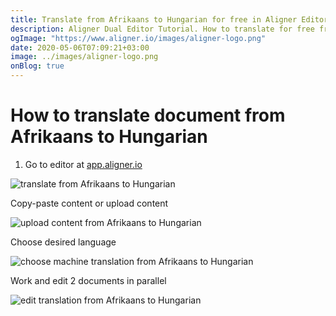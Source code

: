 ```yaml
---
title: Translate from Afrikaans to Hungarian for free in Aligner Editor
description: Aligner Dual Editor Tutorial. How to translate for free from Afrikaans to Hungarian. Aligner is multilingual document management platform. 
ogImage: "https://www.aligner.io/images/aligner-logo.png"
date: 2020-05-06T07:09:21+03:00
image: ../images/aligner-logo.png
onBlog: true
---
```


# How to translate document from Afrikaans to Hungarian

1. Go to editor at [app.aligner.io](https://app.aligner.io "Aligner App web page")

![translate from Afrikaans to Hungarian](../aligner-blank-editor.png "translate from Afrikaans to Hungarian")

Copy-paste content or upload content

![upload content from Afrikaans to Hungarian](../aligner-uploaded-document.png "upload content from Afrikaans to Hungarian")

Choose desired language

![choose machine translation from Afrikaans to Hungarian](../aligner-language-dropdown.png "choose machine translation from Afrikaans to Hungarian")

Work and edit 2 documents in parallel

![edit translation from Afrikaans to Hungarian](../aligner-double-sitded-editor.png "edit translation from Afrikaans to Hungarian")

